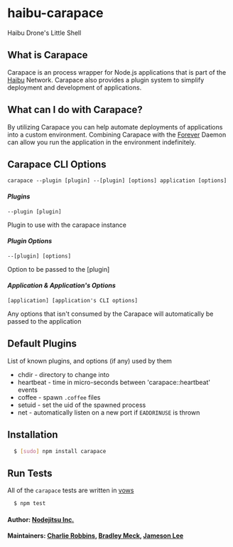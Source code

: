 # haibu-carapace

Haibu Drone's Little Shell

## What is Carapace

Carapace is an process wrapper for Node.js applications that is part of the [Haibu][1] Network.
Carapace also provides a plugin system to simplify deployment and development of applications.

## What can I do with Carapace?

By utilizing Carapace you can help automate deployments of applications into a custom environment.
Combining Carapace with the [Forever][3] Daemon can allow you run the application in the environment indefinitely.

## Carapace CLI Options

`carapace --plugin [plugin] --[plugin] [options] application [options]`

#### *Plugins*
`--plugin [plugin]`

Plugin to use with the carapace instance

#### *Plugin Options*
`--[plugin] [options]`

Option to be passed to the [plugin]

#### *Application & Application's Options*
`[application] [application's CLI options]`

Any options that isn't consumed by the Carapace will automatically be passed to the application

## Default Plugins
List of known plugins, and options (if any) used by them

* chdir - directory to change into 
* heartbeat - time in micro-seconds between 'carapace::heartbeat' events
* coffee - spawn `.coffee` files
* setuid - set the uid of the spawned process
* net - automatically listen on a new port if `EADDRINUSE` is thrown

## Installation

``` bash
  $ [sudo] npm install carapace
```

## Run Tests
All of the `carapace` tests are written in [vows][4]

``` bash
  $ npm test
```

#### Author: [Nodejitsu Inc.](http://www.nodejitsu.com)
#### Maintainers: [Charlie Robbins](https://github.com/indexzero), [Bradley Meck](https://github.com/bmeck), [Jameson Lee](https://github.com/drjackal)

[1]:https://github.com/nodejitsu/haibu
[3]:https://github.com/indexzero/forever
[4]:https://github.com/cloudhead/vows